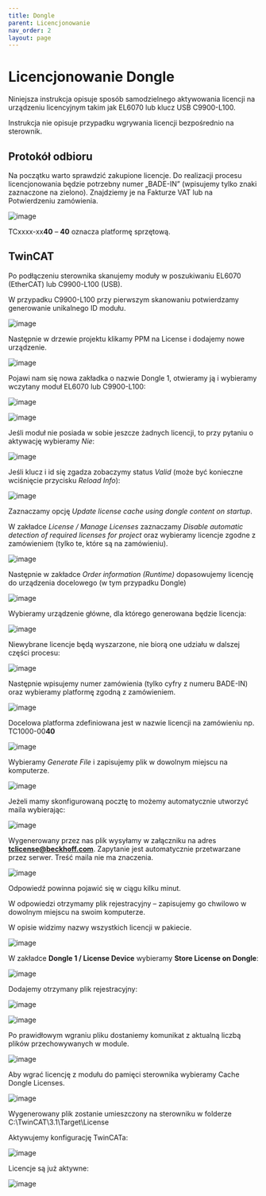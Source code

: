 ```yaml
---
title: Dongle
parent: Licencjonowanie
nav_order: 2
layout: page
---
```



# Licencjonowanie Dongle

Niniejsza instrukcja opisuje sposób samodzielnego aktywowania licencji na urządzeniu licencyjnym takim jak EL6070 lub klucz USB C9900-L100.

Instrukcja nie opisuje przypadku wgrywania licencji bezpośrednio na sterownik.

## Protokół odbioru

Na początku warto sprawdzić zakupione licencje. Do realizacji procesu licencjonowania będzie potrzebny numer „BADE-IN” (wpisujemy tylko znaki zaznaczone na zielono). Znajdziemy je na Fakturze VAT lub na Potwierdzeniu zamówienia.

![image](https://github.com/BA-PL/Licencjonowanie/assets/155453679/1d917be7-0304-400f-84cf-11c6403938ec)


TCxxxx-xx**40** – **40** oznacza platformę sprzętową.

## TwinCAT

Po podłączeniu sterownika skanujemy moduły w poszukiwaniu EL6070 (EtherCAT) lub C9900-L100 (USB).

W przypadku C9900-L100 przy pierwszym skanowaniu potwierdzamy generowanie unikalnego ID modułu.

![image](https://github.com/BA-PL/Licencjonowanie/assets/155453679/65c0e270-d86f-4e14-9a43-921e379a2e14)

Następnie w drzewie projektu klikamy PPM na License i dodajemy nowe urządzenie.

![image](https://github.com/BA-PL/Licencjonowanie/assets/155453679/a3d8922e-49ce-4e1c-a282-6a497549a0ca)

Pojawi nam się nowa zakładka o nazwie Dongle 1, otwieramy ją i wybieramy wczytany moduł EL6070 lub C9900-L100:

![image](https://github.com/BA-PL/Licencjonowanie/assets/155453679/81ffe3f4-c020-4761-a8ed-66aa89c434cb)

![image](https://github.com/BA-PL/Licencjonowanie/assets/155453679/4b9ddc08-6621-4145-9dae-4bded45620f5)

Jeśli moduł nie posiada w sobie jeszcze żadnych licencji, to przy pytaniu o aktywację wybieramy *Nie*:

![image](https://github.com/BA-PL/Licencjonowanie/assets/155453679/369a646c-02a1-41fc-9044-d325b84076b7)

Jeśli klucz i id się zgadza zobaczymy status *Valid* (może być konieczne wciśnięcie przycisku *Reload Info*):

![image](https://github.com/BA-PL/Licencjonowanie/assets/155453679/de689eb0-9c26-4498-b0f4-2179186137fd)

Zaznaczamy opcję *Update license cache using dongle content on startup*.

W zakładce *License / Manage Licenses* zaznaczamy *Disable automatic detection of required licenses for project* oraz wybieramy licencje zgodne z zamówieniem (tylko te, które są na zamówieniu).

![image](https://github.com/BA-PL/Licencjonowanie/assets/155453679/7ffb5261-c446-4091-a818-3d3b4ade6154)

Następnie w zakładce *Order information (Runtime)* dopasowujemy licencję do urządzenia docelowego (w tym przypadku Dongle) 

![image](https://github.com/BA-PL/Licencjonowanie/assets/155453679/bf478e20-cb8d-410b-bc28-b6748104bebd)


Wybieramy urządzenie główne, dla którego generowana będzie licencja:

![image](https://github.com/BA-PL/Licencjonowanie/assets/155453679/076560d1-8510-496f-8091-e24454b728c3)

Niewybrane licencje będą wyszarzone, nie biorą one udziału w dalszej części procesu:

![image](https://github.com/BA-PL/Licencjonowanie/assets/155453679/a9e9bfbc-a28d-450a-93fa-a3627c96f18d)

Następnie wpisujemy numer zamówienia (tylko cyfry z numeru BADE-IN) oraz wybieramy platformę zgodną z zamówieniem.

![image](https://github.com/BA-PL/Licencjonowanie/assets/155453679/7d2a314d-88c4-457b-850e-be73e5a42957)

Docelowa platforma zdefiniowana jest w nazwie licencji na zamówieniu np. TC1000-00**40**

![image](https://github.com/BA-PL/Licencjonowanie/assets/155453679/43525c82-a101-447d-a62d-a5d61fea78d6)

Wybieramy *Generate File* i zapisujemy plik w dowolnym miejscu na komputerze.

![image](https://github.com/BA-PL/Licencjonowanie/assets/155453679/11c5e323-be39-42df-91f3-5911feceef5a)


Jeżeli mamy skonfigurowaną pocztę to możemy automatycznie utworzyć maila wybierając:

![image](https://github.com/BA-PL/Licencjonowanie/assets/155453679/40fd062b-ec3f-4c56-b096-ad1221f5b7e5)

Wygenerowany przez nas plik wysyłamy w załączniku na adres **tclicense@beckhoff.com**. Zapytanie jest automatycznie przetwarzane przez serwer. Treść maila nie ma znaczenia.  

![image](https://github.com/BA-PL/Licencjonowanie/assets/155453679/08a1957f-8da1-4d22-84e8-4361374eeca3)

Odpowiedź powinna pojawić się w ciągu kilku minut.

W odpowiedzi otrzymamy plik rejestracyjny – zapisujemy go chwilowo w dowolnym miejscu na swoim komputerze.

W opisie widzimy nazwy wszystkich licencji w pakiecie.

![image](https://github.com/BA-PL/Licencjonowanie/assets/155453679/74576fe2-e246-40c0-b2b5-5846fd122564)

W zakładce **Dongle 1 / License Device** wybieramy **Store License on Dongle**:

![image](https://github.com/BA-PL/Licencjonowanie/assets/155453679/04e14882-4f51-49eb-b1dc-4cc965c631af)

Dodajemy otrzymany plik rejestracyjny:

![image](https://github.com/BA-PL/Licencjonowanie/assets/155453679/1c0cc080-2bf4-4422-984d-3cc0e5162fc3)

![image](https://github.com/BA-PL/Licencjonowanie/assets/155453679/04c3a425-842b-46b3-aced-c90a1a4c05f1)

Po prawidłowym wgraniu pliku dostaniemy komunikat z aktualną liczbą plików przechowywanych w module.

![image](https://github.com/BA-PL/Licencjonowanie/assets/155453679/e50e71c4-894c-47a6-be35-2f344f9d0d27)

Aby wgrać licencję z modułu do pamięci sterownika wybieramy Cache Dongle Licenses.

![image](https://github.com/BA-PL/Licencjonowanie/assets/155453679/c1bf3daa-1468-4b17-b8e4-c2c9cc603185)

Wygenerowany plik zostanie umieszczony na sterowniku w folderze C:\TwinCAT\3.1\Target\License

Aktywujemy konfigurację TwinCATa:

![image](https://github.com/BA-PL/Licencjonowanie/assets/155453679/9dea9360-7c1c-4cda-a18e-e10a7cdbe3e4)

Licencje są już aktywne:

![image](https://github.com/BA-PL/Licencjonowanie/assets/155453679/795b434a-0d94-49d8-9969-151f1ed998d0)












